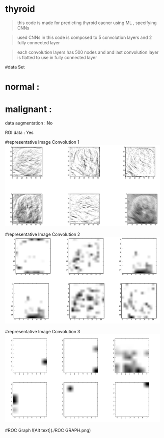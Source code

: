 # thyroid
> this code is made for predicting thyroid cacner using ML , specifying CNNs 

> used CNNs in this code is composed to 5 convolution layers and 2 fully connected layer 

> each convolution layers has 500 nodes and and last convolution layer is flatted to use in fully connected layer


#data Set 
# normal : 

# malignant : 

data augmentation : No

ROI data : Yes 


#representative Image Convolution 1 
![Alt text](./result_pic/conv1.png)


#representative Image Convolution 2
![Alt text](./result_pic/con3.png)



#representative Image Convolution 3
![Alt text](./result_pic/conv5.png)

#ROC Graph 
![Alt text](./ROC GRAPH.png)




